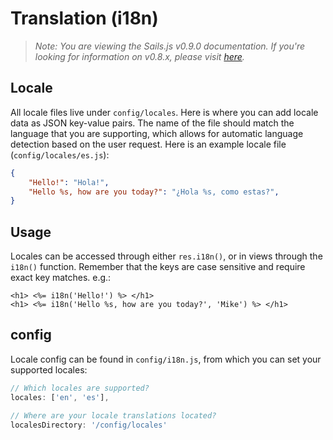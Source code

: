 # Translation (i18n)
> _Note: You are viewing the Sails.js v0.9.0 documentation.  If you're looking for information on v0.8.x, please visit [here](http://08x.sailsjs.org)._

## Locale
All locale files live under `config/locales`. Here is where you can add locale data as JSON key-value pairs. The name of the file should match the language that you are supporting, which allows for automatic language detection based on the user request.
Here is an example locale file (`config/locales/es.js`):  
```json
{
    "Hello!": "Hola!",
    "Hello %s, how are you today?": "¿Hola %s, como estas?",
}
```
## Usage
Locales can be accessed through either `res.i18n()`, or in views through the `i18n()` function.
Remember that the keys are case sensitive and require exact key matches.
e.g.:
```ejs
<h1> <%= i18n('Hello!') %> </h1>
<h1> <%= i18n('Hello %s, how are you today?', 'Mike') %> </h1>
```

## config
Locale config can be found in `config/i18n.js`, from which you can set your supported locales:
```javascript
// Which locales are supported?
locales: ['en', 'es'],

// Where are your locale translations located?
localesDirectory: '/config/locales'
```
